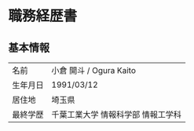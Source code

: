 # 職務経歴書

## 基本情報

<table>
  <tbody>
    <tr>
      <td>名前</td>
      <td>小倉 開斗 / Ogura Kaito</td>
    </tr>
    <tr>
      <td>生年月日</td>
      <td>1991/03/12</td>
    </tr>
    <tr>
      <td>居住地</td>
      <td>埼玉県</td>
    </tr>
    <tr>
      <td>最終学歴</td>
      <td>千葉工業大学 情報科学部 情報工学科</td>
    </tr>
  </tbody>
</table>

